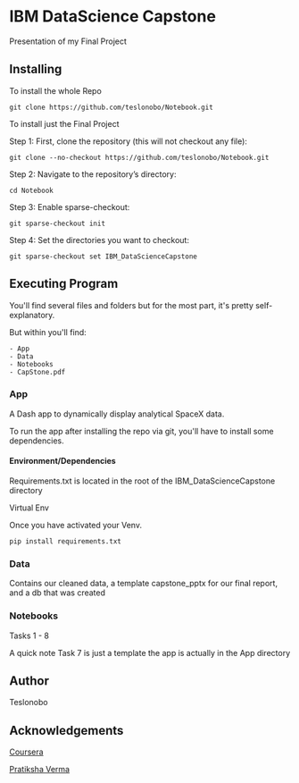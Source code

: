 # IBM DataScience Capstone

Presentation of my Final Project

## Installing

To install the whole Repo


~~~
git clone https://github.com/teslonobo/Notebook.git
~~~

To install just the Final Project

Step 1: First, clone the repository (this will not checkout any file):

~~~
git clone --no-checkout https://github.com/teslonobo/Notebook.git
~~~

Step 2: Navigate to the repository’s directory:

~~~
cd Notebook
~~~

Step 3: Enable sparse-checkout:

~~~
git sparse-checkout init
~~~

Step 4: Set the directories you want to checkout:

~~~
git sparse-checkout set IBM_DataScienceCapstone

~~~

## Executing Program

You'll find several files and folders but for the most part, it's pretty self-explanatory.

But within you'll find:

    - App
    - Data
    - Notebooks 
    - CapStone.pdf

### App

A Dash app to dynamically display analytical SpaceX data. 

To run the app after installing the repo via git, you'll have to install some dependencies.

#### Environment/Dependencies

Requirements.txt is located in the root of the IBM_DataScienceCapstone directory

Virtual Env

Once you have activated your Venv.

```
pip install requirements.txt

```

### Data

Contains our cleaned data, a template capstone_pptx for our final report, and a db that was created 

### Notebooks

Tasks 1 - 8

A quick note Task 7 is just a template the app is actually in the App directory

## Author

Teslonobo

## Acknowledgements

[Coursera](https://www.coursera.org/professional-certificates/ibm-data-science?)

[Pratiksha Verma](https://www.linkedin.com/in/pratiksha-verma-6487561b1/)
